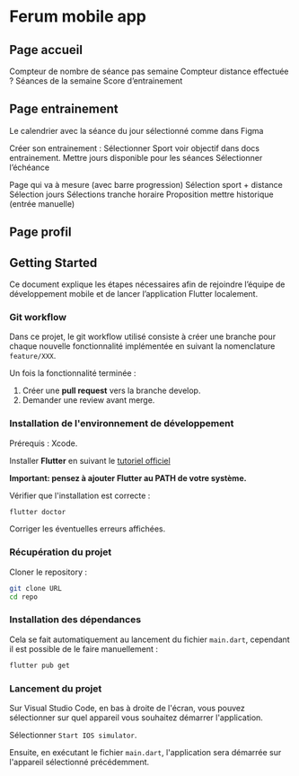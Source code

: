 # Ferum mobile app

## Page accueil

Compteur de nombre de séance pas semaine
Compteur distance effectuée ?
Séances de la semaine
Score d’entrainement 

## Page entrainement

Le calendrier avec la séance du jour sélectionné comme dans Figma

Créer son entrainement :
Sélectionner Sport voir objectif dans docs entrainement.
Mettre jours disponible pour les séances
Sélectionner l’échéance

Page qui va à mesure (avec barre progression)
Sélection sport + distance
Sélection jours
Sélections tranche horaire
Proposition mettre historique (entrée manuelle)



## Page profil

## Getting Started

Ce document explique les étapes nécessaires afin de rejoindre l’équipe de développement mobile et de lancer l’application Flutter localement.

### Git workflow

Dans ce projet, le git workflow utilisé consiste à créer une branche pour chaque nouvelle fonctionnalité implémentée en suivant la nomenclature `feature/XXX`. 

Un fois la fonctionnalité terminée :
1. Créer une **pull request** vers la branche develop.
2. Demander une review avant merge.

### Installation de l'environnement de développement

Prérequis : Xcode.

Installer **Flutter** en suivant le [tutoriel officiel](https://docs.flutter.dev/install)

**Important: pensez à ajouter Flutter au PATH de votre système.**

Vérifier que l'installation est correcte : 

```bash
flutter doctor
```

Corriger les éventuelles erreurs affichées.

### Récupération du projet

Cloner le repository :

```bash
git clone URL
cd repo
```

### Installation des dépendances

Cela se fait automatiquement au lancement du fichier `main.dart`, cependant il est possible de le faire manuellement :

```bash
flutter pub get 
```

### Lancement du projet

Sur Visual Studio Code, en bas à droite de l'écran, vous pouvez sélectionner sur quel appareil vous souhaitez démarrer l'application.

Sélectionner `Start IOS simulator`.

Ensuite, en exécutant le fichier `main.dart`, l'application sera démarrée sur l'appareil sélectionné précédemment.
